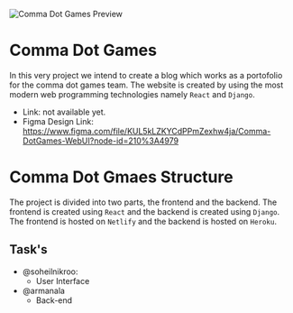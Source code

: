 ![Comma Dot Games Preview](@@@@)

# Comma Dot Games

In this very project we intend to create a blog which works as a portofolio for the comma dot games team. The website is created by using the most modern web programming technologies namely `React` and `Django`.

- Link: not available yet.
- Figma Design Link: https://www.figma.com/file/KUL5kLZKYCdPPmZexhw4ja/Comma-DotGames-WebUI?node-id=210%3A4979

# Comma Dot Gmaes Structure

The project is divided into two parts, the frontend and the backend. The frontend is created using `React` and the backend is created using `Django`. The frontend is hosted on `Netlify` and the backend is hosted on `Heroku`.

## Task's

- @soheilnikroo:
  - User Interface
- @armanala
  - Back-end

